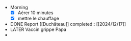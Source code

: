 - Morning
  * [x] Aérer 10 minutes
  * [x] mettre le chauffage
- DONE Report [[Duchâteau]]
  completed:: [[2024/12/17]]
- LATER Vaccin grippe Papa
-